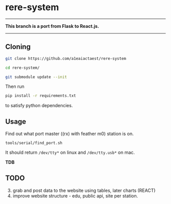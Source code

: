 # rere-system
-------------------------------------------------------------

**This branch is a port from Flask to React.js.**

-------------------------------------------------------------

## Cloning
```sh
git clone https://github.com/a1eaiactaest/rere-system

cd rere-system/

git submodule update --init
```

Then run

```sh
pip install -r requirements.txt 
```

to satisfy python dependencies.



## Usage

Find out what port master ((rx) with feather m0) station is on.
```
tools/serial/find_port.sh
```
It should return `/dev/tty*` on linux and `/dev/tty.usb*` on mac.

**TDB**

## TODO
 
3. grab and post data to the website using tables, later charts (REACT)
4. improve website structure - edu, public api, site per station.
